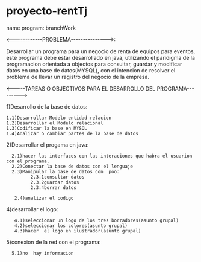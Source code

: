 # proyecto-rentTj

name program: branchWork

<------------PROBLEMA--------------->:



Desarrollar un programa para  un negocio de renta de equipos para eventos,
este programa debe estar desarrollado en java, utilizando el paridigma de la programacion orientada a objectos para  consultar, guardar y modificar datos en una base de datos(MYSQL), con el intencion de resolver el problema de llevar un ragistro del negocio de la empresa.





<-----TAREAS O OBJECTIVOS PARA EL DESARROLLO DEL PROGRAMA--------->



1)Desarrollo de la base de datos:

    1.1)Desarrollar Modelo entidad relacion
    1.2)Desarrollar el Modelo relacional
    1.3)Codificar la base en MYSQL
    1.4)Analizar o cambiar partes de la base de datos
    
 2)Desarrollar el progama en java:
 
      2.1)hacer las interfaces con las interaciones que habra el usuarion con el programa.
      2.2)Conectar la base de datos con el lenguaje
      2.3)Manipular la base de datos con  poo:
             2.3.1consultar datos
             2.3.2guardar datos
             2.3.4borrar datos
             
       2.4)analizar el codigo 
       
  4)desarrollar el logo:
  
       4.1)seleccionar un logo de los tres borradores(asunto grupal)
       4.2)seleccionar los colores(asunto grupal)
       4.3)hacer  el logo en ilustrador(asunto grupal)
      
  5)conexion de la red con  el programa:
  
      5.1)no  hay informacion




